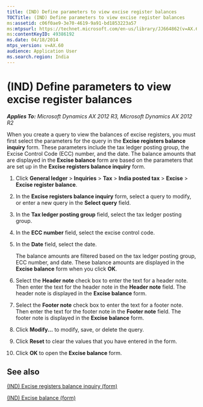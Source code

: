 ```yaml
---
title: (IND) Define parameters to view excise register balances
TOCTitle: (IND) Define parameters to view excise register balances
ms:assetid: c06f0ae9-3e70-4619-9a91-bd1853223a57
ms:mtpsurl: https://technet.microsoft.com/en-us/library/JJ664862(v=AX.60)
ms:contentKeyID: 49386192
ms.date: 04/18/2014
mtps_version: v=AX.60
audience: Application User
ms.search.region: India
---
```


# (IND) Define parameters to view excise register balances 


_**Applies To:** Microsoft Dynamics AX 2012 R3, Microsoft Dynamics AX 2012 R2_

When you create a query to view the balances of excise registers, you must first select the parameters for the query in the **Excise registers balance inquiry** form. These parameters include the tax ledger posting group, the Excise Control Code (ECC) number, and the date. The balance amounts that are displayed in the **Excise balance** form are based on the parameters that are set up in the **Excise registers balance inquiry** form.

1.  Click **General ledger** \> **Inquiries** \> **Tax** \> **India posted tax** \> **Excise** \> **Excise register balance**.

2.  In the **Excise registers balance inquiry** form, select a query to modify, or enter a new query in the **Select query** field.

3.  In the **Tax ledger posting group** field, select the tax ledger posting group.

4.  In the **ECC number** field, select the excise control code.

5.  In the **Date** field, select the date.
    
    The balance amounts are filtered based on the tax ledger posting group, ECC number, and date. These balance amounts are displayed in the **Excise balance** form when you click **OK**.

6.  Select the **Header note** check box to enter the text for a header note. Then enter the text for the header note in the **Header note** field. The header note is displayed in the **Excise balance** form.

7.  Select the **Footer note** check box to enter the text for a footer note. Then enter the text for the footer note in the **Footer note** field. The footer note is displayed in the **Excise balance** form.

8.  Click **Modify...** to modify, save, or delete the query.

9.  Click **Reset** to clear the values that you have entered in the form.

10. Click **OK** to open the **Excise balance** form.

## See also

[(IND) Excise registers balance inquiry (form)](https://technet.microsoft.com/en-us/library/jj664516\(v=ax.60\))

[(IND) Excise balance (form)](https://technet.microsoft.com/en-us/library/jj664540\(v=ax.60\))

  


